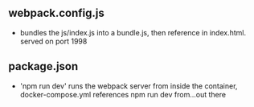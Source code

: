 webpack.config.js
------------------
* bundles the js/index.js into a bundle.js,  then reference in index.html. served on port 1998

package.json
------------------
* 'npm run dev' runs the webpack server from inside the container, docker-compose.yml references npm run dev from...out there 



